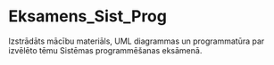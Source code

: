 # Eksamens_Sist_Prog
Izstrādāts mācību materiāls, UML diagrammas un programmatūra par izvēlēto tēmu Sistēmas programmēšanas eksāmenā.
